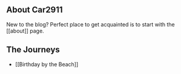 ## About Car2911
New to the blog? Perfect place to get acquainted is to start with the [[about]] page.

## The Journeys
- [[Birthday by the Beach]]